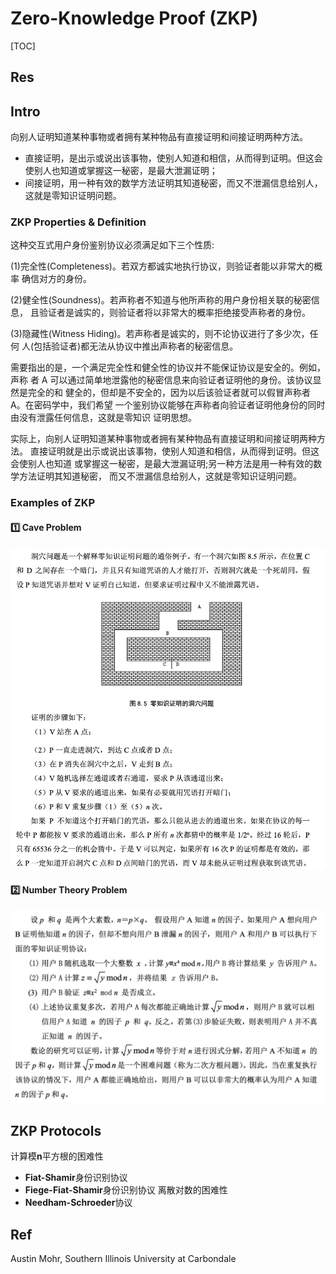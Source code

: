 # Zero-Knowledge Proof (ZKP) 

[TOC]



## Res


## Intro
向别人证明知道某种事物或者拥有某种物品有直接证明和间接证明两种方法。
- 直接证明，是出示或说出该事物，使别人知道和相信，从而得到证明。但这会使别人也知道或掌握这一秘密，是最大泄漏证明；
- 间接证明，用一种有效的数学方法证明其知道秘密，而又不泄漏信息给别人，这就是零知识证明问题。

### ZKP Properties & Definition
这种交互式用户身份鉴别协议必须满足如下三个性质:

(1)完全性(Completeness)。若双方都诚实地执行协议，则验证者能以非常大的概率 确信对方的身份。

(2)健全性(Soundness)。若声称者不知道与他所声称的用户身份相关联的秘密信息， 且验证者是诚实的，则验证者将以非常大的概率拒绝接受声称者的身份。

(3)隐藏性(Witness Hiding)。若声称者是诚实的，则不论协议进行了多少次，任何 人(包括验证者)都无法从协议中推出声称者的秘密信息。

需要指出的是，一个满足完全性和健全性的协议并不能保证协议是安全的。例如，声称 者 A 可以通过简单地泄露他的秘密信息来向验证者证明他的身份。该协议显然是完全的和 健全的，但却是不安全的，因为以后该验证者就可以假冒声称者 A。在密码学中，我们希望 一个鉴别协议能够在声称者向验证者证明他身份的同时由没有泄露任何信息，这就是零知识 证明思想。

实际上，向别人证明知道某种事物或者拥有某种物品有直接证明和间接证明两种方法。 直接证明就是出示或说出该事物，使别人知道和相信，从而得到证明。但这会使别人也知道 或掌握这一秘密，是最大泄漏证明;另一种方法是用一种有效的数学方法证明其知道秘密， 而又不泄漏信息给别人，这就是零知识证明问题。


### Examples of ZKP
#### 1️⃣ Cave Problem
![](../../../../../../../../../Assets/Pics/Screenshot%202023-06-05%20at%2010.00.07%20PM.png)


#### 2️⃣ Number Theory Problem
![](../../../../../../../../../Assets/Pics/Screenshot%202023-06-05%20at%209.58.12%20PM.png)



## ZKP Protocols
计算模**n**平方根的困难性
- **Fiat-Shamir**身份识别协议
- **Fiege-Fiat-Shamir**身份识别协议
离散对数的困难性
- **Needham-Schroeder**协议



## Ref
[零知识证明 | Wikipedia]: https://zh.wikipedia.org/wiki/零知识证明

[姚氏百万富翁问题 - 李治的文章 - 知乎]: https://zhuanlan.zhihu.com/p/404085829

[A Survey of Zero-Knowledge Proofs with Applications to Cryptography]: http://austinmohr.com/Work_files/zkp.pdf

Austin Mohr, Southern Illinois University at Carbondale


